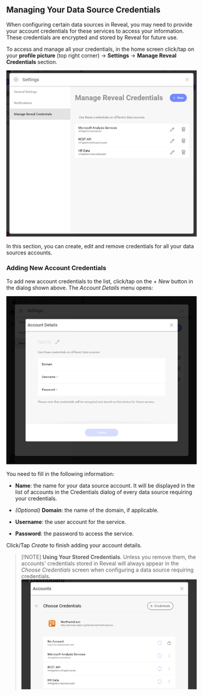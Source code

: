 ## Managing Your Data Source Credentials

When configuring certain data sources in Reveal, you may need to provide
your account credentials for these services to access your information.
These credentials are encrypted and stored by Reveal for future use.

To access and manage all your credentials, in the home screen click/tap on your **profile picture** (top right corner) -> **Settings** -> **Manage Reveal Credentials** section.

![Manage Reveal Credentials menu](images/manage-reveal-credentials.png)

In this section, you can create, edit and remove credentials for all your data sources accounts.

### Adding New Account Credentials

To add new account credentials to the list, click/tap on the *+ New* button in the dialog shown above. The *Account Details* menu opens:

![Add New Account Credentials dialog](images/add-new-account-credentials.png)

You need to fill in the following information:

  - **Name**: the name for your data source account. It will be
    displayed in the list of accounts in the Credentials dialog of every
    data source requiring your credentials.

  - *(Optional)* **Domain**: the name of the domain, if applicable.

  - **Username**: the user account for the service.

  - **Password**: the password to access the service.

Click/Tap *Create* to finish adding your account details.

>[!NOTE] **Using Your Stored Credentials**.
>Unless you remove them, the accounts' credentials stored in Reveal will always appear in the *Choose Credentials* screen when configuring a data source requiring credentials.
>![Choose Credentials for a Data Source dialog](images/ChooseCredentialsDataSource_All.png)
